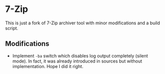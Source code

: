 7-Zip
=====

This is just a fork of 7-Zip archiver tool with minor modifications and a build script.

Modifications
-------------

- Implement `-ba` switch which disables log output completely (silent mode). In fact, it was already introduced in sources but without implementation. Hope I did it right.